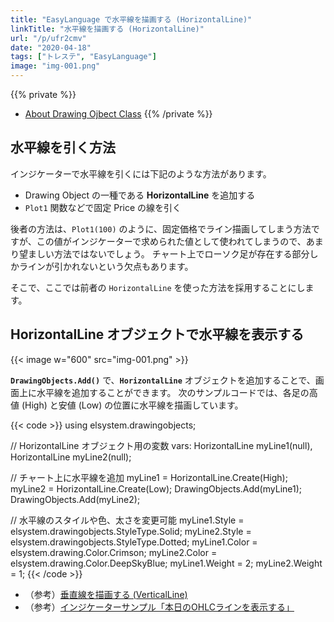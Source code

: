 ```yaml
---
title: "EasyLanguage で水平線を描画する (HorizontalLine)"
linkTitle: "水平線を描画する (HorizontalLine)"
url: "/p/ufr2cmv"
date: "2020-04-18"
tags: ["トレステ", "EasyLanguage"]
image: "img-001.png"
---
```


{{% private %}}
- [About Drawing Ojbect Class](http://help.tradestation.com/09_01/tsdevhelp/Subsystems/elobject/topics/about_drawing_objects.htm)
{{% /private %}}


水平線を引く方法
----

インジケーターで水平線を引くには下記のような方法があります。

- Drawing Object の一種である **HorizontalLine** を追加する
- `Plot1` 関数などで固定 Price の線を引く

後者の方法は、`Plot1(100)` のように、固定価格でライン描画してしまう方法ですが、この値がインジケーターで求められた値として使われてしまうので、あまり望ましい方法ではないでしょう。
チャート上でローソク足が存在する部分しかラインが引かれないという欠点もあります。

そこで、ここでは前者の `HorizontalLine` を使った方法を採用することにします。


HorizontalLine オブジェクトで水平線を表示する
----

{{< image w="600" src="img-001.png" >}}

__`DrawingObjects.Add()`__ で、__`HorizontalLine`__ オブジェクトを追加することで、画面上に水平線を追加することができます。
次のサンプルコードでは、各足の高値 (High) と安値 (Low) の位置に水平線を描画しています。

{{< code >}}
using elsystem.drawingobjects;

// HorizontalLine オブジェクト用の変数
vars:
    HorizontalLine myLine1(null),
    HorizontalLine myLine2(null);

// チャート上に水平線を追加
myLine1 = HorizontalLine.Create(High);
myLine2 = HorizontalLine.Create(Low);
DrawingObjects.Add(myLine1);
DrawingObjects.Add(myLine2);

// 水平線のスタイルや色、太さを変更可能
myLine1.Style = elsystem.drawingobjects.StyleType.Solid;
myLine2.Style = elsystem.drawingobjects.StyleType.Dotted;
myLine1.Color = elsystem.drawing.Color.Crimson;
myLine2.Color = elsystem.drawing.Color.DeepSkyBlue;
myLine1.Weight = 2;
myLine2.Weight = 1;
{{< /code >}}

- （参考）[垂直線を描画する (VerticalLine)](/p/f3gs6gs)
- （参考）[インジケーターサンプル「本日のOHLCラインを表示する」](/p/h4fr3dn)

